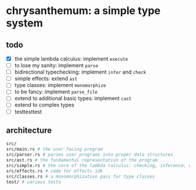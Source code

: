 # chrysanthemum: a simple type system

## todo

- [x] the simple lambda calculus: implement `execute`
- [ ] to lose my sanity: implement `parse`
- [ ] bidirectional typechecking: implement `infer` and `check`
- [ ] simple effects: extend `ast`
- [ ] type classes: implement `monomorphize`
- [ ] to be fancy: implement `parse_file`
- [ ] extend to additional basic types: implement `cast`
- [ ] extend to complex types
- [ ] testtesttest

## architecture

```bash
src/
src/main.rs # the user facing program
src/parser.rs # parses user programs into proper data structures
src/ast.rs # the fundamental representation of the program
src/simple.rs # the core of the lambda calculus: checking, inference, evaluation
src/effects.rs # code for effects idk
src/classes.rs # a monomorphization pass for type classes
test/ # various tests
```
